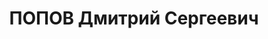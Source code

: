 ---
title: ПОПОВ Дмитрий Сергеевич
description: 'Род. в 1902, г. Ленинград, обр.: высшее, б/п. Проживал: г. Ростов-на-Дону,
  Пушкинская ул., д. 121, кв. 22. Б. сотрудник Азово-Черноморского крайплана, инженер-консультант
  Крайместпрома

  Арестован 01.04.1937. Обв. по ст. ст. 58-10-11 УК РСФСР. Приговор: выездная сессия
  ВК ВС СССР в г. Ростов-на-Дону, 13.12.1937 – ВМН. Расстрелян 13.12.1937, г.Ростов-на-Дону'
---